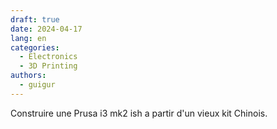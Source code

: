```yaml
---
draft: true 
date: 2024-04-17
lang: en
categories:
  - Electronics
  - 3D Printing
authors:
  - guigur
---
```


Construire une Prusa i3 mk2 ish a partir d'un vieux kit Chinois.
<!-- more -->
